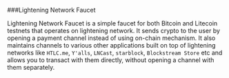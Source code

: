 ###Lightening Network Faucet

Lightening Network Faucet is a simple faucet for both Bitcoin and Litecoin testnets that operates on lightening network.
 It sends crypto to the user by opening a payment channel instead of using on-chain mechanism. It also maintains channels
 to various other applications built on top of lightening networks like `HTLC.me`, `Y'alls`, `LNCast`, `starblock`, `Blockstream Store`
 etc and allows you to transact with them directly, without opening a channel with them separately.


